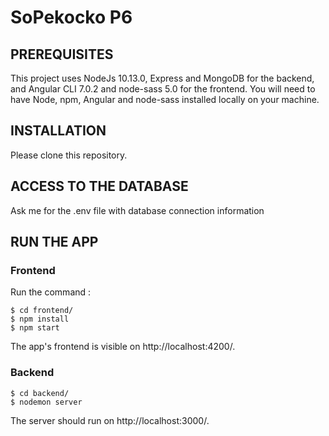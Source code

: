 # SoPekocko P6 #

## PREREQUISITES

This project uses NodeJs 10.13.0, Express and MongoDB for the backend, and Angular CLI 7.0.2 and node-sass 5.0 for the frontend. You will need to have Node, npm, Angular and node-sass installed locally on your machine.

## INSTALLATION

Please clone this repository.

## ACCESS TO THE DATABASE

Ask me for the .env file with database connection information
 
## RUN THE APP
### Frontend

Run the command : 

 ```
$ cd frontend/
$ npm install
$ npm start
```

The app's frontend is visible on http://localhost:4200/.

### Backend

 ```
$ cd backend/
$ nodemon server
```

The server should run on http://localhost:3000/.
